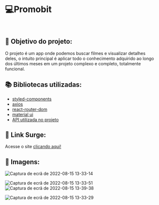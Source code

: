  # 💻Promobit


  
<br>
  
## :dart: Objetivo do projeto:
O projeto é um app onde podemos buscar filmes e visualizar detalhes deles, o intuito principal é aplicar todo o conhecimento adquirido ao longo dos últimos  meses em um projeto complexo e completo, totalmente funcional. 
 

## :books: Bibliotecas utilizadas:
- [styled-components](https://styled-components.com/)
- [axios](https://github.com/axios/axios)
- [react-router-dom](https://v5.reactrouter.com/)
- [material ui](https://mui.com/)
- [API utilizada no projeto](https://www.themoviedb.org/)
## 🔗 Link Surge: 
Acesse o site [clicando aqui!](https://promobit-mike.surge.sh/)
<br>

## 📸 Imagens:




![Captura de ecrã de 2022-08-15 13-33-14](https://user-images.githubusercontent.com/80003041/184639879-bcf1ca1d-ddb6-4ca0-bef7-532150dd0747.png)

![Captura de ecrã de 2022-08-15 13-33-51](https://user-images.githubusercontent.com/80003041/184639929-00193a57-e7d1-457d-8812-d700ba3e43a1.png)
![Captura de ecrã de 2022-08-15 13-39-38](https://user-images.githubusercontent.com/80003041/184639947-5618f4a0-98fa-4aa6-85fd-c2829b716d01.png)

![Captura de ecrã de 2022-08-15 13-33-29](https://user-images.githubusercontent.com/80003041/184639906-46db84ca-923d-41ea-ab00-bc8bec0730bb.png)



